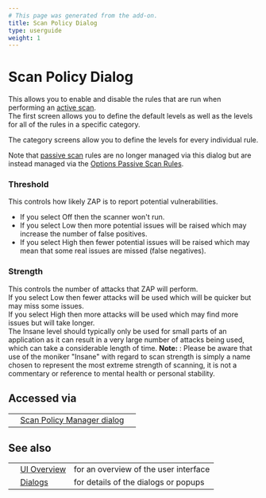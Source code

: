 ```yaml
---
# This page was generated from the add-on.
title: Scan Policy Dialog
type: userguide
weight: 1
---
```


# Scan Policy Dialog

This allows you to enable and disable the rules that are run when performing an [active scan](/docs/desktop/start/features/ascan/).  
The first screen allows you to define the default levels as well as the levels for all of the rules in a specific category.  

The category screens allow you to define the levels for every individual rule.  


Note that [passive scan](/docs/desktop/start/features/pscan/) rules are no longer managed via this dialog but are instead
managed via the [Options Passive Scan Rules](/docs/desktop/ui/dialogs/options/pscanrules/).

### Threshold

This controls how likely ZAP is to report potential vulnerabilities.  

* If you select Off then the scanner won't run.
* If you select Low then more potential issues will be raised which may increase the number of false positives.
* If you select High then fewer potential issues will be raised which may mean that some real issues are missed (false negatives).

### Strength

This controls the number of attacks that ZAP will perform.  
If you select Low then fewer attacks will be used which will be quicker but may miss some issues.  
If you select High then more attacks will be used which may find more issues but will take longer.  
The Insane level should typically only be used for small parts of an application as it can result in a very large number of attacks being used, which can take a considerable length of time. **Note:** : Please be aware that use of the moniker "Insane" with regard to scan strength is simply a name chosen to represent the most extreme strength of scanning, it is not a commentary or reference to mental health or personal stability.

## Accessed via

|   |                                                                       |   |
|---|-----------------------------------------------------------------------|---|
|   | [Scan Policy Manager dialog](/docs/desktop/ui/dialogs/scanpolicymgr/) |   |

## See also

|   |                                      |                                       |
|---|--------------------------------------|---------------------------------------|
|   | [UI Overview](/docs/desktop/ui/)     | for an overview of the user interface |
|   | [Dialogs](/docs/desktop/ui/dialogs/) | for details of the dialogs or popups  |
